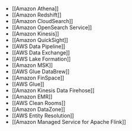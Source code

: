 - [[Amazon Athena]]
- [[Amazon Redshift]]
- [[Amazon CloudSearch]]
- [[Amazon OpenSearch Service]]
- [[Amazon Kinesis]]
- [[Amazon QuickSight]]
- [[AWS Data Pipeline]]
- [[AWS Data Exchange]]
- [[AWS Lake Formation]]
- [[Amazon MSK]]
- [[AWS Glue DataBrew]]
- [[Amazon FinSpace]]
- [[AWS Glue]]
- [[Amazon Kinesis Data Firehose]]
- [[Amazon EMR]]
- [[AWS Clean Rooms]]
- [[Amazon DataZone]]
- [[AWS Entity Resolution]]
- [[Amazon Managed Service for Apache Flink]]